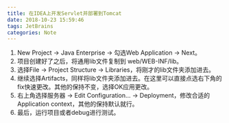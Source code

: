 ```yaml
---
title: 在IDEA上开发Servlet并部署到Tomcat
date: 2018-10-23 15:59:46
tags: JetBrains
categories: Note
---
```


<ol>
    <li>New Project -> Java Enterprise -> 勾选Web Application -> Next。</li>
    <li>项目创建好了之后，将通用lib文件复制到 web/WEB-INF/lib。</li>
    <li>选择File -> Project Structure -> Libraries，将刚才的lib文件夹添加进去。</li>
    <li>继续选择Artifacts，同样将lib文件夹添加进去。在这里可以直接点选右下角的fix快速更改。其他的保持不变，选择OK应用更改。</li>
    <li>右上角选择服务器 -> Edit Configuration... -> Deployment，修改合适的Application context，其他的保持默认就行。</li>
    <li>最后，运行项目或者debug进行测试。</li>
</ol>
